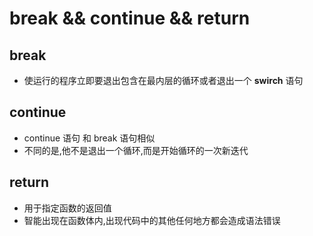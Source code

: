 # break  &&  continue  &&  return

## break

- 使运行的程序立即要退出包含在最内层的循环或者退出一个  **swirch** 语句

## continue

- continue 语句 和 break 语句相似
- 不同的是,他不是退出一个循环,而是开始循环的一次新迭代

## return

- 用于指定函数的返回值
- 智能出现在函数体内,出现代码中的其他任何地方都会造成语法错误